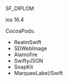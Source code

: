 SF_DIPLOM

ios 16.4

CocoaPods: 
 - RealmSwift
 - SDWebImage
 - Alamofire
 - SwiftyJSON
 - SnapKit
 - MarqueeLabel/Swift
